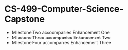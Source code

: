 # CS-499-Computer-Science-Capstone

- Milestone Two accoompanies Enhancement One
- Milestone Three accompanies Enhancement Two
- Milestone Four accompanies Enhancement Three
